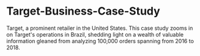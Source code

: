 # Target-Business-Case-Study
 Target, a prominent retailer in the United States. This case study zooms in on Target's operations in Brazil, shedding light on a wealth of valuable information gleaned from analyzing 100,000 orders spanning from 2016 to 2018.
